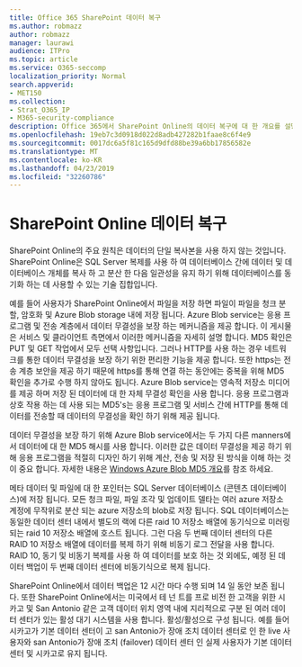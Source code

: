 ```yaml
---
title: Office 365 SharePoint 데이터 복구
ms.author: robmazz
author: robmazz
manager: laurawi
audience: ITPro
ms.topic: article
ms.service: O365-seccomp
localization_priority: Normal
search.appverid:
- MET150
ms.collection:
- Strat_O365_IP
- M365-security-compliance
description: Office 365에서 SharePoint Online의 데이터 복구에 대 한 개요를 설명 합니다.
ms.openlocfilehash: 19eb7c3d0918d022d8adb427282b1faae8c6f4e9
ms.sourcegitcommit: 0017dc6a5f81c165d9dfd88be39a6bb17856582e
ms.translationtype: MT
ms.contentlocale: ko-KR
ms.lasthandoff: 04/23/2019
ms.locfileid: "32260786"
---
```

# <a name="sharepoint-online-data-resiliency"></a>SharePoint Online 데이터 복구
SharePoint Online의 주요 원칙은 데이터의 단일 복사본을 사용 하지 않는 것입니다. SharePoint Online은 SQL Server 복제를 사용 하 여 데이터베이스 간에 데이터 및 데이터베이스 개체를 복사 하 고 분산 한 다음 일관성을 유지 하기 위해 데이터베이스를 동기화 하는 데 사용할 수 있는 기술 집합입니다. 

예를 들어 사용자가 SharePoint Online에서 파일을 저장 하면 파일이 파일을 청크 분할, 암호화 및 Azure Blob storage 내에 저장 됩니다. Azure Blob service는 응용 프로그램 및 전송 계층에서 데이터 무결성을 보장 하는 메커니즘을 제공 합니다. 이 게시물은 서비스 및 클라이언트 측면에서 이러한 메커니즘을 자세히 설명 합니다. MD5 확인은 PUT 및 GET 작업에서 모두 선택 사항입니다. 그러나 HTTP를 사용 하는 경우 네트워크를 통한 데이터 무결성을 보장 하기 위한 편리한 기능을 제공 합니다. 또한 https는 전송 계층 보안을 제공 하기 때문에 https를 통해 연결 하는 동안에는 중복을 위해 MD5 확인을 추가로 수행 하지 않아도 됩니다. Azure Blob service는 영속적 저장소 미디어를 제공 하며 저장 된 데이터에 대 한 자체 무결성 확인을 사용 합니다. 응용 프로그램과 상호 작용 하는 데 사용 되는 MD5's는 응용 프로그램 및 서비스 간에 HTTP를 통해 데이터를 전송할 때 데이터의 무결성을 확인 하기 위해 제공 됩니다. 

데이터 무결성을 보장 하기 위해 Azure Blob service에서는 두 가지 다른 manners에서 데이터에 대 한 MD5 해시를 사용 합니다. 이러한 값은 데이터 무결성을 제공 하기 위해 응용 프로그램을 적절히 디자인 하기 위해 계산, 전송 및 저장 된 방식을 이해 하는 것이 중요 합니다. 자세한 내용은 [Windows Azure Blob MD5 개요](http://blogs.msdn.com/b/windowsazurestorage/archive/2011/02/18/windows-azure-blob-md5-overview.aspx)를 참조 하세요. 

메타 데이터 및 파일에 대 한 포인터는 SQL Server 데이터베이스 (콘텐츠 데이터베이스)에 저장 됩니다. 모든 청크 파일, 파일 조각 및 업데이트 델타는 여러 azure 저장소 계정에 무작위로 분산 되는 azure 저장소의 blob로 저장 됩니다. SQL 데이터베이스는 동일한 데이터 센터 내에서 별도의 랙에 다른 raid 10 저장소 배열에 동기식으로 미러링 되는 raid 10 저장소 배열에 호스트 됩니다. 그런 다음 두 번째 데이터 센터의 다른 RAID 10 저장소 배열에 데이터를 복제 하기 위해 비동기 로그 전달을 사용 합니다. RAID 10, 동기 및 비동기 복제를 사용 하 여 데이터를 보호 하는 것 외에도, 예정 된 데이터 백업이 두 번째 데이터 센터에 비동기식으로 복제 됩니다. 

SharePoint Online에서 데이터 백업은 12 시간 마다 수행 되며 14 일 동안 보존 됩니다. 또한 SharePoint Online에서는 미국에서 테 넌 트를 프로 비전 한 고객을 위한 시카고 및 San Antonio 같은 고객 데이터 위치 영역 내에 지리적으로 구분 된 여러 데이터 센터가 있는 활성 대기 시스템을 사용 합니다. 활성/활성으로 구성 됩니다. 예를 들어 시카고가 기본 데이터 센터이 고 san Antonio가 장애 조치 데이터 센터로 인 한 live 사용자와 san Antonio가 장애 조치 (failover) 데이터 센터 인 실제 사용자가 기본 데이터 센터 및 시카고로 유지 됩니다. 